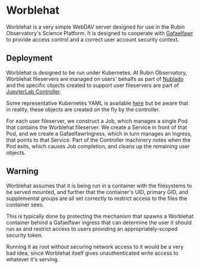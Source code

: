 # Worblehat

Worblehat is a very simple WebDAV server designed for use in the Rubin
Observatory's Science Platform.  It is designed to cooperate with
[Gafaelfawr](https://gafaelfawr.lsst.io/) to provide access control and
a correct user account security context.

## Deployment

Worblehat is designed to be run under Kubernetes.  At Rubin Observatory,
Worblehat fileservers are managed on users' behalfs as part of
[Nublado](https://github.com/lsst-sqre/phalanx/tree/main/applications/nublado)
and the specific objects created to support user fileservers are part
of [JupyterLab Controller](https://github.com/lsst-sqre/jupyterlab-controller).

Some representative Kubernetes YAML is available [here](./k8s) but be
aware that in reality, these objects are created on the fly by the
controller.

For each user fileserver, we construct a Job, which manages a single Pod
that contains the Worblehat fileserver.  We create a Service in front of
that Pod, and we create a GafaelfawrIngress, which in turn manages an
Ingress, that points to that Service.  Part of the Controller machinery
notes when the Pod exits, which causes Job completion, and cleans up the
remaining user objects.

## Warning

Worblehat assumes that it is being run in a container with the
filesystems to be served mounted, and further that the container's UID,
primary GID, and supplemental groups are all set correctly to restrict
access to the files the container sees.

This is typically done by protecting the mechanism that spawns a
Worblehat container behind a Gafaelfawr ingress that can determine the
user it should run as and restrict access to users providing an
appropriately-scoped security token.

Running it as root without securing network access to it would be a very
bad idea, since Worblehat itself gives unauthenticated write access to
whatever it's serving.

